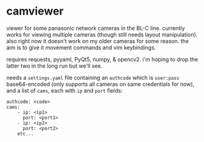 # camviewer
viewer for some panasonic network cameras in the BL-C line. currently works for viewing multiple cameras (though still needs layout manipulation). also right now it doesn't work on my older cameras for some reason. the aim is to give it movement commands and vim keybindings.

requires requests, pyyaml, PyQt5, numpy, & opencv2. i'm hoping to drop the latter two in the long run but we'll see.

needs a `settings.yaml` file containing an `authcode` which is `user:pass` base64-encoded (only supports all cameras on same credentials for now), and a list of `cams`, each with `ip` and `port` fields:

    authcode: <code>
    cams:
        - ip: <ip1>
          port: <port1>
        - ip: <ip2>
          port: <port2>
        etc...
